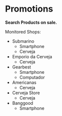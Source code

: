 # Promotions
**Search Products on sale.**

Monitored Shops: 

 - Submarino
	 - Smartphone
	 - Cerveja
 - Emporio da Cerveja
	 - Cerveja
 - Gearbest
	 - Smartphone
	 - Computador
 - Americanas
	 - Cerveja
 - Cerveja Store
	 - Cerveja
 - Banggood
	 - Smartphone
